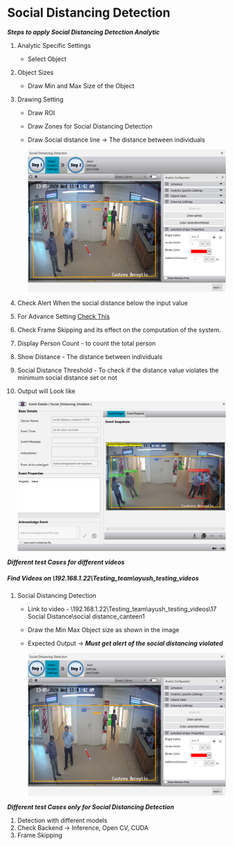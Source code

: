 # **Social Distancing Detection**
 
***Steps to apply Social Distancing Detection Analytic***

1. Analytic Specific Settings
   - Select Object
2. Object Sizes
   - Draw Min and Max Size of the Object
3. Drawing Setting
   - Draw ROI
   - Draw Zones for Social Distancing Detection
   - Draw Social distance line -> The distance between individuals

     ![image](https://github.com/ayushaggarwalI2V/Video-Analytics-Server/blob/main/17%20Social%20Distancing%20Detection/images/Social%20Distancing%20Detection.png "Social Distancing Detection")

4. Check Alert When the social distance below the input value
5. For Advance Setting [Check This](https://stackoverflowteams.com/c/i2v-systems/questions/132)
6. Check Frame Skipping and its effect on the computation of the system.
7. Display Person Count - to count the total person
8. Show Distance - The distance between individuals
9. Social Distance Threshold - To check if the distance value violates the minimum social distance set or not
10. Output will Look like

     ![image](https://github.com/ayushaggarwalI2V/Video-Analytics-Server/blob/main/17%20Social%20Distancing%20Detection/images/Social%20Distancing%20violated%20alert.png "Social Distancing Detection Output")

***Different test Cases for different videos***
##### Find Videos on _\\192.168.1.22\Testing_team\ayush_testing_videos_

1. Social Distancing Detection
   - Link to video - \\192.168.1.22\Testing_team\ayush_testing_videos\17 Social Distance\social distance_canteen1
   - Draw the Min Max Object size as shown in the image
   - Expected Output -> **_Must get alert of the social distancing violated_**
     
     ![image](https://github.com/ayushaggarwalI2V/Video-Analytics-Server/blob/main/17%20Social%20Distancing%20Detection/images/Social%20Distancing%20Detection.png "Social Distancing Detection")

***Different test Cases only for Social Distancing Detection***

1. Detection with different models
2. Check Backend -> Inference, Open CV, CUDA
3. Frame Skipping
